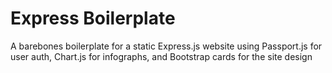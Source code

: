 # Express Boilerplate
 A barebones boilerplate for a static Express.js website using Passport.js for user auth, Chart.js for infographs, and Bootstrap cards for the site design
